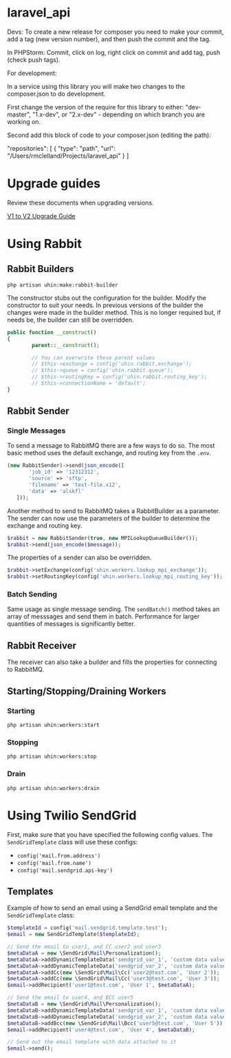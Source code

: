 # laravel_api
Devs: To create a new release for composer you need to make your commit, 
add a tag (new version number), and then push the commit and the tag. 

In PHPStorm: Commit, click on log, right click on commit and add tag, push (check push tags).



For development: 

In a service using this library you will make two changes to the composer.json to do development.

First change the version of the require for this library to either: "dev-master", "1.x-dev", or "2.x-dev" - depending on which branch you are working on.

Second add this block of code to your composer.json (editing the path):

"repositories": [
        {
            "type": "path",
            "url": "/Users/rmclelland/Projects/laravel_api"
        }
    ]

# Upgrade guides

Review these documents when upgrading versions.

[V1 to V2 Upgrade Guide](./docs/v2-upgrade-notes.md)

# Using Rabbit

## Rabbit Builders

```php artisan uhin:make:rabbit-builder```

The constructor stubs out the configuration for the builder. Modify the constructor to suit your needs. In previous versions of the builder the changes were made in the builder method. This is no longer required but, if needs be, the builder can still be overridden.

```php  
public function __construct()
{
        parent::__construct();

        // You can overwrite these parent values
        // $this->exchange = config('uhin.rabbit.exchange');
        // $this->queue = config('uhin.rabbit.queue');
        // $this->routingKey = config('uhin.rabbit.routing_key');
        // $this->connectionName = 'default';
}
```


## Rabbit Sender

### Single Messages

To send a message to RabbitMQ there are a few ways to do so. The most basic method uses the default exchange, and routing key from the ```.env```. 

```php
(new RabbitSender)->send(json_encode([
       'job_id' => '12312312',
       'source' => 'sftp',
       'filename' => 'test-file.x12',
       'data' => 'alskfl'
   ]));
```

Another method to send to RabbitMQ takes a RabbitBuilder as a parameter. The sender can now use the parameters of the builder to determine the exchange and routing key. 

```php        
$rabbit = new RabbitSender(true, new MPILookupQueueBuilder());
$rabbit->send(json_encode($message));
```  

The properties of a sender can also be overridden. 

```php        
$rabbit->setExchange(config('uhin.workers.lookup_mpi_exchange'));
$rabbit->setRoutingKey(config('uhin.workers.lookup_mpi_routing_key'));
```  

### Batch Sending

Same usage as single message sending. The ```sendBatch()``` method takes an array of messsages and send them in batch. Performance for larger quantities of messages is significantly better.

## Rabbit Receiver

The receiver can also take a builder and fills the properties for connecting to RabbitMQ. 

## Starting/Stopping/Draining Workers

### Starting 

```php artisan uhin:workers:start```

### Stopping 

```php artisan uhin:workers:stop```

### Drain 

```php artisan uhin:workers:drain```


# Using Twilio SendGrid

First, make sure that you have specified the following config values. The `SendGridTemplate` class will use these configs:
- `config('mail.from.address')`
- `config('mail.from.name')`
- `config('mail.sendgrid.api-key')`

## Templates

Example of how to send an email using a SendGrid email template and the `SendGridTemplate` class:

```php
$templateId = config('mail.sendgrid.template.test');
$email = new SendGridTemplate($templateId);

// Send the email to user1, and CC user2 and user3
$metaDataA = new \SendGrid\Mail\Personalization();
$metaDataA->addDynamicTemplateData('sendgrid_var_1', 'custom data value 1');
$metaDataA->addDynamicTemplateData('sendgrid_var_2', 'custom data value 2');
$metaDataA->addCc(new \SendGrid\Mail\Cc('user2@test.com', 'User 2'));
$metaDataA->addCc(new \SendGrid\Mail\Cc('user3@test.com', 'User 3'));
$email->addRecipient('user1@test.com', 'User 1', $metaDataA);

// Send the email to user4, and BCC user5
$metaDataB = new \SendGrid\Mail\Personalization();
$metaDataB->addDynamicTemplateData('sendgrid_var_1', 'custom data value 3');
$metaDataB->addDynamicTemplateData('sendgrid_var_2', 'custom data value 4');
$metaDataB->addBcc(new \SendGrid\Mail\Bcc('user5@test.com', 'User 5'));
$email->addRecipient('user4@test.com', 'User 4', $metaDataB);

// Send out the email template with data attached to it
$email->send();
```
